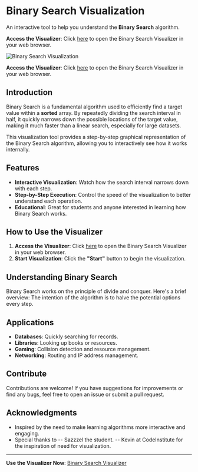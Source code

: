 # Binary Search Visualization

An interactive tool to help you understand the **Binary Search** algorithm.

**Access the Visualizer**: Click [here](https://3disturbed.github.io/BinarySearchVisual/BinarySearchVisualizer.html) to open the Binary Search Visualizer in your web browser.

![Binary Search Visualization](https://github.com/user-attachments/assets/098bf2fb-0658-4410-a4fd-11164e260bd5)

**Access the Visualizer**: Click [here](https://3disturbed.github.io/BinarySearchVisual/BinarySearchVisualizer.html) to open the Binary Search Visualizer in your web browser.

## Introduction

Binary Search is a fundamental algorithm used to efficiently find a target value within a **sorted** array. By repeatedly dividing the search interval in half, it quickly narrows down the possible locations of the target value, making it much faster than a linear search, especially for large datasets.

This visualization tool provides a step-by-step graphical representation of the Binary Search algorithm, allowing you to interactively see how it works internally.

## Features

- **Interactive Visualization**: Watch how the search interval narrows down with each step.
- **Step-by-Step Execution**: Control the speed of the visualization to better understand each operation.
- **Educational**: Great for students and anyone interested in learning how Binary Search works.

## How to Use the Visualizer

1. **Access the Visualizer**: Click [here](https://3disturbed.github.io/BinarySearchVisual/BinarySearchVisualizer.html) to open the Binary Search Visualizer in your web browser.
  3. **Start Visualization**: Click the **"Start"** button to begin the visualization.

## Understanding Binary Search

Binary Search works on the principle of divide and conquer. Here's a brief overview:
The intention of the algorithm is to halve the potential options every step.

## Applications

- **Databases**: Quickly searching for records.
- **Libraries**: Looking up books or resources.
- **Gaming**: Collision detection and resource management.
- **Networking**: Routing and IP address management.

## Contribute

Contributions are welcome! If you have suggestions for improvements or find any bugs, feel free to open an issue or submit a pull request.


## Acknowledgments

- Inspired by the need to make learning algorithms more interactive and engaging.
- Special thanks to
-- Sazzzel the student.
-- Kevin at CodeInstitute for the inspiration of need for visualization.

---

**Use the Visualizer Now**: [Binary Search Visualizer](https://3disturbed.github.io/BinarySearchVisual/BinarySearchVisualizer.html)
